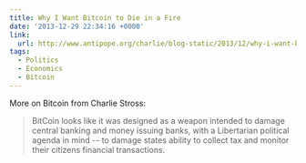 ```yaml
---
title: Why I Want Bitcoin to Die in a Fire
date: '2013-12-29 22:34:16 +0000'
link:
  url: http://www.antipope.org/charlie/blog-static/2013/12/why-i-want-bitcoin-to-die-in-a.html
tags:
  - Politics
  - Economics
  - Bitcoin
---
```

More on Bitcoin from Charlie Stross:

> BitCoin looks like it was designed as a weapon intended to damage central banking and money issuing banks, with a Libertarian political agenda in mind -- to damage states ability to collect tax and monitor their citizens financial transactions.
